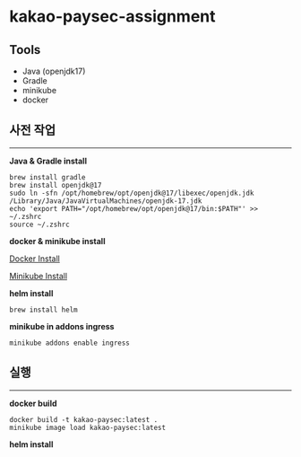# kakao-paysec-assignment

## Tools

- Java (openjdk17)
- Gradle
- minikube
- docker

## 사전 작업

---

**Java & Gradle install**

```
brew install gradle
brew install openjdk@17
sudo ln -sfn /opt/homebrew/opt/openjdk@17/libexec/openjdk.jdk /Library/Java/JavaVirtualMachines/openjdk-17.jdk
echo 'export PATH="/opt/homebrew/opt/openjdk@17/bin:$PATH"' >> ~/.zshrc
source ~/.zshrc
```

**docker & minikube install**

[Docker Install](https://docs.docker.com/desktop/install/mac-install/)

[Minikube Install](https://minikube.sigs.k8s.io/docs/start/)

**helm install**

```
brew install helm
```

**minikube in addons ingress**

```
minikube addons enable ingress
```

## 실행

---

**docker build**

```
docker build -t kakao-paysec:latest .
minikube image load kakao-paysec:latest
```

**helm install**

```

```
